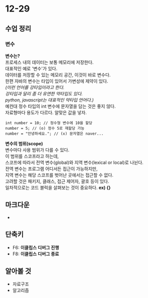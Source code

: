 12-29
==

## 수업 정리

### 변수
**변수는?**   
프로세스 내의 데이터는 보통 메모리에 저장한다.    
대표적인 예로 '변수'가 있다.   
데이터를 저장할 수 있는 메모리 공간, 이것이 바로 변수다.   
한편 자바의 변수는 타입이 있어서 가변성에 제약이 있다.   
*(이런 언어를 강타입이라고 한다.       
강타입과 달리 좀 더 유연한 약타입도 있다.    
python, javascript는 대표적인 약타입 언어다.)*   
예컨대 정수 타입의 int 변수에 문자열을 담는 것은 좋지 않다.   
자료형마다 용도가 다르다. 알맞은 값을 넣자.      
~~~
int number = 10; // 정수형 변수에 10을 할당
number = 5; // (o) 정수 5로 재할당 가능
number = "안녕하세요."; // (x) 문자열은 naver...
~~~

**변수의 범위(scope)**   
변수마다 사용 범위가 다를 수 있다.    
이 범위를 스코프라고 하는데,   
스코프에 따라서 전역 변수(global)와 지역 변수(lexical or local)로 나뉜다.   
전역 변수는 프로그램 어디서든 접근이 가능하지만,    
지역 변수는 해당 스코프를 벗어난 곳에서는 접근할 수 없다.    
고려할 것은 패키지, 클래스, 접근 제어자, 괄호 등이 있다.       
일차적으로는 코드 블럭을 살펴보는 것이 중요하다. **ex) {}**







## 마크다운
- ~~~ src code ~~~: **소스 코드 블럭**

## 단축키
- F6: **이클립스 디버그 진행**
- F8: **이클립스 디버그 종료**

## 알아볼 것
- 자료구조
- 알고리즘